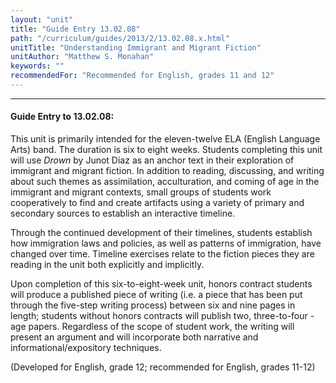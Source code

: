 ```yaml
---
layout: "unit"
title: "Guide Entry 13.02.08"
path: "/curriculum/guides/2013/2/13.02.08.x.html"
unitTitle: "Understanding Immigrant and Migrant Fiction"
unitAuthor: "Matthew S. Monahan"
keywords: ""
recommendedFor: "Recommended for English, grades 11 and 12"
---
```

<body>
<hr/>
<h4>
Guide Entry to 13.02.08:
</h4>
<p>
This unit is primarily intended for the eleven-twelve ELA (English Language Arts) band. The duration is six to eight weeks. Students completing this unit will use
<i>
Drown
</i>
by Junot Diaz as an anchor text in their exploration of immigrant and migrant fiction. In addition to reading, discussing, and writing about such themes as assimilation, acculturation, and coming of age in the immigrant and migrant contexts, small groups of students work cooperatively to find and create artifacts using a variety of primary and secondary sources to establish an interactive timeline.
</p>
<p>
Through the continued development of their timelines, students establish how immigration laws and policies, as well as patterns of immigration, have changed over time. Timeline exercises relate to the fiction pieces they are reading in the unit both explicitly and implicitly.
</p>
<p>
Upon completion of this six-to-eight-week unit, honors contract students will produce a published piece of writing (i.e. a piece that has been put through the five-step writing process) between six and nine pages in length; students without honors contracts will publish two, three-to-four -age papers. Regardless of the scope of student work, the writing will present an argument and will incorporate both narrative and informational/expository techniques.
</p>
<p>
(Developed for English, grade 12; recommended for English, grades 11-12)
</p>
</body>